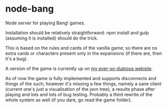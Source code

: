 # node-bang
Node server for playing Bang! games.

Installation should be relatively straightforward: npm install and gulp (assuming it is installed) should do the trick.

This is based on the rules and cards of the vanilla game; so there are no extra cards or characters present only in the expansions (if there are, then it's a bug).

A version of the game is currently up on [my ever-so-dubious website](http://bang.dagothig.com/).

As of now the game is fully implemented and supports disconnects and things of the such; however it's missing a few things, namely a sane client (current one's just a visualisation of the json tree), a results phase after playing and lots and lots of bug testing. Probably a third rewrite of the whole system as well (if you dare, go read the game folder).
